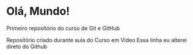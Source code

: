 # Olá, Mundo!
 Primeiro repositório do curso de Git e GitHub

 Repositório criado durante aula do Curso em Vídeo
Essa linha eu alterei direto do Github
